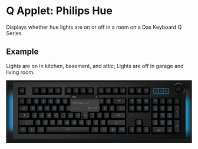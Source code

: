 # Q Applet: Philips Hue

Displays whether hue lights are on or off in a room on a Das Keyboard Q Series.

## Example

Lights are on in kitchen, basement, and attic; Lights are off in garage and living room.

![Hue lights on a Das Keybaord Q](assets/image.png "Q Hue")